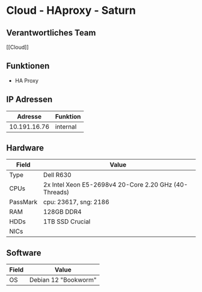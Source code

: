 # Cloud - HAproxy - Saturn
## Verantwortliches Team
[[Cloud]]
## Funktionen
- HA Proxy
## IP Adressen

| Adresse      | Funktion |
| ------------ | -------- |
| 10.191.16.76 | internal |
## Hardware

| Field    | Value                                                 |
| -------- | ----------------------------------------------------- |
| Type     | Dell R630                                             |
| CPUs     | 2x Intel Xeon E5-2698v4 20-Core 2.20 GHz (40-Threads) |
| PassMark | cpu: 23617, sng: 2186                                 |
| RAM      | 128GB DDR4                                            |
| HDDs     | 1TB SSD Crucial                                       |
| NICs     |                                                       |
## Software

| Field | Value                |
| ----- | -------------------- |
| OS    | Debian 12 "Bookworm" |

